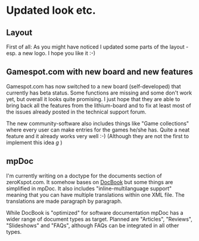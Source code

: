 # Updated look etc.

## Layout

First of all: As you might have noticed I updated some parts of the layout - esp. a new logo. I hope you like it :-)

## Gamespot.com with new board and new features

Gamespot.com has now switched to a new board (self-developed) that currently has beta status. Some functions are missing and some don't work yet, but overall it looks quite promising. I just hope that they are able to bring back all the features from the lithium-board and to fix at least most of the issues already posted in the technical support forum.

The new community-software also includes things like "Game collections" where every user can make entries for the games he/she has. Quite a neat feature and it already works very well :-) (Although they are not the first to implement this idea *g* )

## mpDoc

I'm currently writing on a doctype for the documents section of zeroKspot.com. It somehow bases on <a href="http://www.docbook.org">DocBook</a> but some things are simplified in mpDoc. It also includes "inline-multilanguage support" meaning that you can have multiple translations within one XML file. The translations are made paragraph by paragraph.

While DocBook is "optimized" for software documentation mpDoc has a wider range of document types as target. Planned are "Articles", "Reviews", "Slideshows" and "FAQs", although FAQs can be integrated in all other types.
